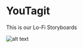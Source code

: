 # YouTagit

This is our Lo-Fi Storyboards

![alt text](https://scontent-tpe1-1.xx.fbcdn.net/v/t35.0-12/15224837_1450694938281994_1745504729_o.png?oh=023071596fffda0787accc347cc2bf7c&oe=583CCCA7 )
